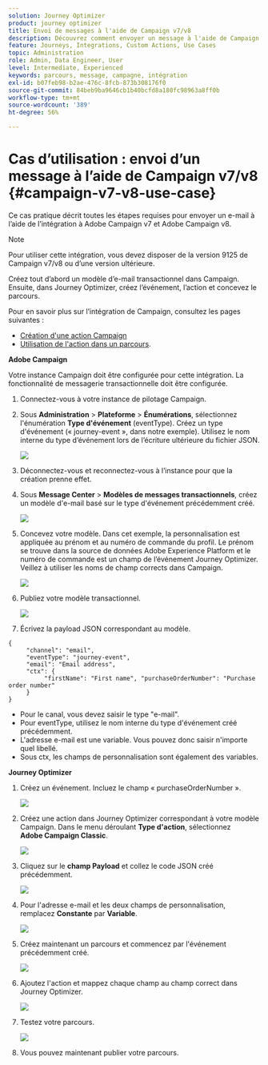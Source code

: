 ```yaml
---
solution: Journey Optimizer
product: journey optimizer
title: Envoi de messages à l'aide de Campaign v7/v8
description: Découvrez comment envoyer un message à l'aide de Campaign v7/v8
feature: Journeys, Integrations, Custom Actions, Use Cases
topic: Administration
role: Admin, Data Engineer, User
level: Intermediate, Experienced
keywords: parcours, message, campagne, intégration
exl-id: b07feb98-b2ae-476c-8fcb-873b308176f0
source-git-commit: 84beb9ba9646cb1b40bcfd8a180fc98963a8ff0b
workflow-type: tm+mt
source-wordcount: '389'
ht-degree: 56%

---
```


# Cas d’utilisation : envoi d’un message à l’aide de Campaign v7/v8 {#campaign-v7-v8-use-case}

Ce cas pratique décrit toutes les étapes requises pour envoyer un e-mail à l’aide de l’intégration à Adobe Campaign v7 et Adobe Campaign v8.

>[!NOTE]
>
>Pour utiliser cette intégration, vous devez disposer de la version 9125 de Campaign v7/v8 ou d’une version ultérieure.

Créez tout d’abord un modèle d’e-mail transactionnel dans Campaign. Ensuite, dans Journey Optimizer, créez l’événement, l’action et concevez le parcours.

Pour en savoir plus sur l’intégration de Campaign, consultez les pages suivantes :

* [Création d&#39;une action Campaign](../action/acc-action.md)
* [Utilisation de l&#39;action dans un parcours](../building-journeys/using-adobe-campaign-v7-v8.md).

**Adobe Campaign**

Votre instance Campaign doit être configurée pour cette intégration. La fonctionnalité de messagerie transactionnelle doit être configurée.

1. Connectez-vous à votre instance de pilotage Campaign.

1. Sous **Administration** > **Plateforme** > **Énumérations**, sélectionnez l&#39;énumération **Type d&#39;événement** (eventType). Créez un type d&#39;événement (« journey-event », dans notre exemple). Utilisez le nom interne du type d’événement lors de l’écriture ultérieure du fichier JSON.

   ![](assets/accintegration-uc-1.png)

1. Déconnectez-vous et reconnectez-vous à l’instance pour que la création prenne effet.

1. Sous **Message Center** > **Modèles de messages transactionnels**, créez un modèle d&#39;e-mail basé sur le type d&#39;événement précédemment créé.

   ![](assets/accintegration-uc-2.png)

1. Concevez votre modèle. Dans cet exemple, la personnalisation est appliquée au prénom et au numéro de commande du profil. Le prénom se trouve dans la source de données Adobe Experience Platform et le numéro de commande est un champ de l’événement Journey Optimizer. Veillez à utiliser les noms de champ corrects dans Campaign.

   ![](assets/accintegration-uc-3.png)

1. Publiez votre modèle transactionnel.

   ![](assets/accintegration-uc-4.png)

1. Écrivez la payload JSON correspondant au modèle.

```
{
     "channel": "email",
     "eventType": "journey-event",
     "email": "Email address",
     "ctx": {
          "firstName": "First name", "purchaseOrderNumber": "Purchase order number"
     }
}
```

* Pour le canal, vous devez saisir le type &quot;e-mail&quot;.
* Pour eventType, utilisez le nom interne du type d&#39;événement créé précédemment.
* L&#39;adresse e-mail est une variable. Vous pouvez donc saisir n&#39;importe quel libellé.
* Sous ctx, les champs de personnalisation sont également des variables.

**Journey Optimizer**

1. Créez un événement. Incluez le champ « purchaseOrderNumber ».

   ![](assets/accintegration-uc-5.png)

1. Créez une action dans Journey Optimizer correspondant à votre modèle Campaign. Dans le menu déroulant **Type d&#39;action**, sélectionnez **Adobe Campaign Classic**.

   ![](assets/accintegration-uc-6.png)

1. Cliquez sur le **champ Payload** et collez le code JSON créé précédemment.

   ![](assets/accintegration-uc-7.png)

1. Pour l&#39;adresse e-mail et les deux champs de personnalisation, remplacez **Constante** par **Variable**.

   ![](assets/accintegration-uc-8.png)

1. Créez maintenant un parcours et commencez par l&#39;événement précédemment créé.

   ![](assets/accintegration-uc-9.png)

1. Ajoutez l&#39;action et mappez chaque champ au champ correct dans Journey Optimizer.

   ![](assets/accintegration-uc-10.png)

1. Testez votre parcours.

   ![](assets/accintegration-uc-11.png)

1. Vous pouvez maintenant publier votre parcours.
